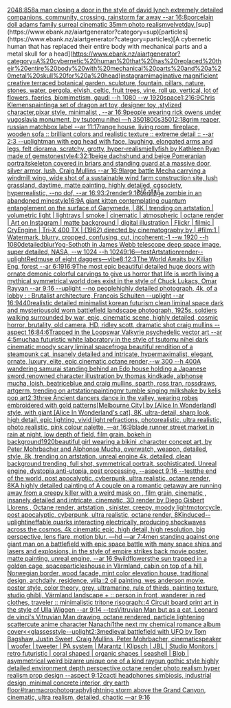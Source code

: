 [2048:858](https://www.ebank.nz/aiartgenerator?category=2048%3A858)[a man closing a door in the style of david lynch extremely detailed companions, community, crossing, rainstorm far away --ar 16:8](https://www.ebank.nz/aiartgenerator?category=a%20man%20closing%20a%20door%20in%20the%20style%20of%20david%20lynch%20extremely%20detailed%20companions%2C%20community%2C%20crossing%2C%20rainstorm%20far%20away%20--ar%2016%3A8)[porcelain doll adams family surreal cinematic 35mm photo realism](https://www.ebank.nz/aiartgenerator?category=porcelain%20doll%20adams%20family%20surreal%20cinematic%2035mm%20photo%20realism)[velvet](https://www.ebank.nz/aiartgenerator?category=velvet)[day.](https://www.ebank.nz/aiartgenerator?category=day.)[sup](https://www.ebank.nz/aiartgenerator?category=sup)[particles](https://www.ebank.nz/aiartgenerator?category=particles)[A cybernetic human that has replaced their entire body with mechanical parts and a metal skull for a head](https://www.ebank.nz/aiartgenerator?category=A%20cybernetic%20human%20that%20has%20replaced%20their%20entire%20body%20with%20mechanical%20parts%20and%20a%20metal%20skull%20for%20a%20head)[instagram](https://www.ebank.nz/aiartgenerator?category=instagram)[imaginative magnificient creative terraced botanical garden, sculpture, fountain, pillars, nature, stones, water, pergola, elvish, celtic, fruit trees, vine, roll up, vertical, lot of flowers, faeries, biomimetism, gaudi --h 1080 --w 1920](https://www.ebank.nz/aiartgenerator?category=imaginative%20magnificient%20creative%20terraced%20botanical%20garden%2C%20sculpture%2C%20fountain%2C%20pillars%2C%20nature%2C%20stones%2C%20water%2C%20pergola%2C%20elvish%2C%20celtic%2C%20fruit%20trees%2C%20vine%2C%20roll%20up%2C%20vertical%2C%20lot%20of%20flowers%2C%20faeries%2C%20biomimetism%2C%20gaudi%20--h%201080%20--w%201920)[space](https://www.ebank.nz/aiartgenerator?category=space)[1:2](https://www.ebank.nz/aiartgenerator?category=1%3A2)[16:9](https://www.ebank.nz/aiartgenerator?category=16%3A9)[Chris Klemens](https://www.ebank.nz/aiartgenerator?category=Chris%20Klemens)[painting](https://www.ebank.nz/aiartgenerator?category=painting)[a set of dragon art toy, designer toy ,stylized character,pixar style, minimalist , --ar 16:9](https://www.ebank.nz/aiartgenerator?category=a%20set%20of%20dragon%20art%20toy%2C%20designer%20toy%20%2Cstylized%20character%2Cpixar%20style%2C%20minimalist%20%2C%20--ar%2016%3A9)[people wearing rick owens under yugoslavia monument, by tsutomu nihei —h 350](https://www.ebank.nz/aiartgenerator?category=people%20wearing%20rick%20owens%20under%20yugoslavia%20monument%2C%20by%20tsutomu%20nihei%20%E2%80%94h%20350)[1800s](https://www.ebank.nz/aiartgenerator?category=1800s)[350](https://www.ebank.nz/aiartgenerator?category=350)[12:18](https://www.ebank.nz/aiartgenerator?category=12%3A18)[grim reaper, russian matchbox label --ar 11:17](https://www.ebank.nz/aiartgenerator?category=grim%20reaper%2C%20russian%20matchbox%20label%20--ar%2011%3A17)[range house, living room, fireplace, wooden sofa :: brilliant colors and realistic texture :: extreme detail :: --ar 2:3 --uplight](https://www.ebank.nz/aiartgenerator?category=range%20house%2C%20living%20room%2C%20fireplace%2C%20wooden%20sofa%20%3A%3A%20brilliant%20colors%20and%20realistic%20texture%20%3A%3A%20extreme%20detail%20%3A%3A%20--ar%202%3A3%20--uplight)[man with egg head with face, laughing, elongated arms and legs, felt diorama, scratchy, grotty, hyper-realism](https://www.ebank.nz/aiartgenerator?category=man%20with%20egg%20head%20with%20face%2C%20laughing%2C%20elongated%20arms%20and%20legs%2C%20felt%20diorama%2C%20scratchy%2C%20grotty%2C%20hyper-realism)[jellyfish by Kathleen Ryan made of gemstone](https://www.ebank.nz/aiartgenerator?category=jellyfish%20by%20Kathleen%20Ryan%20made%20of%20gemstone)[style](https://www.ebank.nz/aiartgenerator?category=style)[4:3](https://www.ebank.nz/aiartgenerator?category=4%3A3)[2:1](https://www.ebank.nz/aiartgenerator?category=2%3A1)[beige dachshund and beige Pomeranian portrait](https://www.ebank.nz/aiartgenerator?category=beige%20dachshund%20and%20beige%20Pomeranian%20portrait)[skeleton covered in briars and standing guard at a massive door, silver armor, lush, Craig Mullins --ar 16:9](https://www.ebank.nz/aiartgenerator?category=skeleton%20covered%20in%20briars%20and%20standing%20guard%20at%20a%20massive%20door%2C%20silver%20armor%2C%20lush%2C%20Craig%20Mullins%20--ar%2016%3A9)[large battle Mecha carrying a windmill wing, wide shot of a sustainable wind farm construction site, lush grassland, daytime, matte painting, highly detailed, cgsociety, hyperrealistic, --no dof, --ar 16:9](https://www.ebank.nz/aiartgenerator?category=large%20battle%20Mecha%20carrying%20a%20windmill%20wing%2C%20wide%20shot%20of%20a%20sustainable%20wind%20farm%20construction%20site%2C%20lush%20grassland%2C%20daytime%2C%20matte%20painting%2C%20highly%20detailed%2C%20cgsociety%2C%20hyperrealistic%2C%20--no%20dof%2C%20--ar%2016%3A9)[3:2](https://www.ebank.nz/aiartgenerator?category=3%3A2)[render](https://www.ebank.nz/aiartgenerator?category=render)[9:16](https://www.ebank.nz/aiartgenerator?category=9%3A16)[̸͐͝c̸̉̾o̷̎͋m̷͗̄i̸͒̏n̷͌̊g̴̃̍](https://www.ebank.nz/aiartgenerator?category=%CC%B8%CD%90%CD%9Dc%CC%B8%CC%89%CC%BEo%CC%B7%CC%8E%CD%8Bm%CC%B7%CD%97%CC%84i%CC%B8%CD%92%CC%8Fn%CC%B7%CD%8C%CC%8Ag%CC%B4%CC%83%CC%8D)[a zombie in an abandoned mine](https://www.ebank.nz/aiartgenerator?category=a%20zombie%20in%20an%20abandoned%20mine)[style](https://www.ebank.nz/aiartgenerator?category=style)[16:9](https://www.ebank.nz/aiartgenerator?category=16%3A9)[A giant kitten contemplating quantum entanglement on the surface of Ganymede, | 8K | trending on artstation | volumetric light | lightrays | smoke | cinematic | atmospheric | octane render | Art on Instagram | matte background | digital illustration | Flickr | filmic | CryEngine | Tri-X 400 TX | (1962) directed by cinematography by | #film:1 | Watermark, blurry, cropped, confusing, cut, incoherent:-1 --w 1920 --h 1080](https://www.ebank.nz/aiartgenerator?category=A%20giant%20kitten%20contemplating%20quantum%20entanglement%20on%20the%20surface%20of%20Ganymede%2C%20%7C%208K%20%7C%20trending%20on%20artstation%20%7C%20volumetric%20light%20%7C%20lightrays%20%7C%20smoke%20%7C%20cinematic%20%7C%20atmospheric%20%7C%20octane%20render%20%7C%20Art%20on%20Instagram%20%7C%20matte%20background%20%7C%20digital%20illustration%20%7C%20Flickr%20%7C%20filmic%20%7C%20CryEngine%20%7C%20Tri-X%20400%20TX%20%7C%20%281962%29%20directed%20by%20cinematography%20by%20%7C%20%23film%3A1%20%7C%20Watermark%2C%20blurry%2C%20cropped%2C%20confusing%2C%20cut%2C%20incoherent%3A-1%20--w%201920%20--h%201080)[detailed](https://www.ebank.nz/aiartgenerator?category=detailed)[blur](https://www.ebank.nz/aiartgenerator?category=blur)[Yog-Sothoth in James Webb telescope deep space image, super detailed, NASA, --w 1024 --h 1024](https://www.ebank.nz/aiartgenerator?category=Yog-Sothoth%20in%20James%20Webb%20telescope%20deep%20space%20image%2C%20super%20detailed%2C%20NASA%2C%20--w%201024%20--h%201024)[9:16](https://www.ebank.nz/aiartgenerator?category=9%3A16)[—test](https://www.ebank.nz/aiartgenerator?category=%E2%80%94test)[Artstation](https://www.ebank.nz/aiartgenerator?category=Artstation)[render](https://www.ebank.nz/aiartgenerator?category=render)[--uplight](https://www.ebank.nz/aiartgenerator?category=--uplight)[Red](https://www.ebank.nz/aiartgenerator?category=Red)[muse of eight daggers](https://www.ebank.nz/aiartgenerator?category=muse%20of%20eight%20daggers)[—vibe](https://www.ebank.nz/aiartgenerator?category=%E2%80%94vibe)[8:1](https://www.ebank.nz/aiartgenerator?category=8%3A1)[2:3](https://www.ebank.nz/aiartgenerator?category=2%3A3)[The World Awaits by Kilian Eng, forest --ar 6:19](https://www.ebank.nz/aiartgenerator?category=The%20World%20Awaits%20by%20Kilian%20Eng%2C%20forest%20--ar%206%3A19)[16:9](https://www.ebank.nz/aiartgenerator?category=16%3A9)[The most epic beautiful detailed huge doors with ornate demonic colorful carvings to give us horror that life is worth living a mythical symmetrical world does exist in the style of Chuck Lukacs, Omar Rayyan --ar 9:16 --uplight --no people](https://www.ebank.nz/aiartgenerator?category=The%20most%20epic%20beautiful%20detailed%20huge%20doors%20with%20ornate%20demonic%20colorful%20carvings%20to%20give%20us%20horror%20that%20life%20is%20worth%20living%20a%20mythical%20symmetrical%20world%20does%20exist%20in%20the%20style%20of%20Chuck%20Lukacs%2C%20Omar%20Rayyan%20--ar%209%3A16%20--uplight%20--no%20people)[highly detailed photograph, 4k, of a lobby : : Brutalist architecture, François Schuiten --uplight --ar 16:9](https://www.ebank.nz/aiartgenerator?category=highly%20detailed%20photograph%2C%204k%2C%20of%20a%20lobby%20%3A%20%3A%20Brutalist%20architecture%2C%20Fran%C3%A7ois%20Schuiten%20--uplight%20--ar%2016%3A9)[440](https://www.ebank.nz/aiartgenerator?category=440)[realistic detailed minimalist korean futurism clean liminal space dark and mysterious](https://www.ebank.nz/aiartgenerator?category=realistic%20detailed%20minimalist%20korean%20futurism%20clean%20liminal%20space%20dark%20and%20mysterious)[old worn battlefield landscape photograph, 1925s, soldiers walking surrounded by war, epic, cinematic scene, highly detailed, cosmic horror, brutality, old camera, HD, ridley scott, dramatic shot craig mullins --aspect 16:8](https://www.ebank.nz/aiartgenerator?category=old%20worn%20battlefield%20landscape%20photograph%2C%201925s%2C%20soldiers%20walking%20surrounded%20by%20war%2C%20epic%2C%20cinematic%20scene%2C%20highly%20detailed%2C%20cosmic%20horror%2C%20brutality%2C%20old%20camera%2C%20HD%2C%20ridley%20scott%2C%20dramatic%20shot%20craig%20mullins%20--aspect%2016%3A8)[4:6](https://www.ebank.nz/aiartgenerator?category=4%3A6)[Trapped in the Loops](https://www.ebank.nz/aiartgenerator?category=Trapped%20in%20the%20Loops)[war Valkyrie psychedelic vector art --ar 4:5](https://www.ebank.nz/aiartgenerator?category=war%20Valkyrie%20psychedelic%20vector%20art%20--ar%204%3A5)[mucha](https://www.ebank.nz/aiartgenerator?category=mucha)[a futuristic white laboratory in the style of tsutomu nihei dark cinematic moody scary liminal space](https://www.ebank.nz/aiartgenerator?category=a%20futuristic%20white%20laboratory%20in%20the%20style%20of%20tsutomu%20nihei%20dark%20cinematic%20moody%20scary%20liminal%20space)[frog](https://www.ebank.nz/aiartgenerator?category=frog)[a beautiful rendition of a steampunk cat, insanely detailed and intricate, hypermaximalist, elegant, ornate, luxury, elite, epic,cinematic,octane render,--w 300 --h 400](https://www.ebank.nz/aiartgenerator?category=a%20beautiful%20rendition%20of%20a%20steampunk%20cat%2C%20insanely%20detailed%20and%20intricate%2C%20hypermaximalist%2C%20elegant%2C%20ornate%2C%20luxury%2C%20elite%2C%20epic%2Ccinematic%2Coctane%20render%2C--w%20300%20--h%20400)[A wandering samurai standing behind an Edo house holding a Japanese sword,renowned character illustration by thomas kindkade, alphonse mucha, loish, beatriceblue and craig mullins, sparth, ross tran, rossdraws, artgerm, trending on artstation](https://www.ebank.nz/aiartgenerator?category=A%20wandering%20samurai%20standing%20behind%20an%20Edo%20house%20holding%20a%20Japanese%20sword%2Crenowned%20character%20illustration%20by%20thomas%20kindkade%2C%20alphonse%20mucha%2C%20loish%2C%20beatriceblue%20and%20craig%20mullins%2C%20sparth%2C%20ross%20tran%2C%20rossdraws%2C%20artgerm%2C%20trending%20on%20artstation)[painting](https://www.ebank.nz/aiartgenerator?category=painting)[mr tumble singing milkshake by kelis pop art](https://www.ebank.nz/aiartgenerator?category=mr%20tumble%20singing%20milkshake%20by%20kelis%20pop%20art)[2:3](https://www.ebank.nz/aiartgenerator?category=2%3A3)[three Ancient dancers  dance in the valley, wearing robes embroidered with gold patterns](https://www.ebank.nz/aiartgenerator?category=three%20Ancient%20dancers%20%20dance%20in%20the%20valley%2C%20wearing%20robes%20embroidered%20with%20gold%20patterns)[[Melbourne City] by [Alice In Wonderland] style, with giant [Alice In Wonderland's cat], 8K, ultra-detail, sharp look, high detail, epic lighting, vivid light refractions, photorealistic, ultra realistic, photo realistic, pink colour palette, —ar 16:9](https://www.ebank.nz/aiartgenerator?category=%5BMelbourne%20City%5D%20by%20%5BAlice%20In%20Wonderland%5D%20style%2C%20with%20giant%20%5BAlice%20In%20Wonderland%27s%20cat%5D%2C%208K%2C%20ultra-detail%2C%20sharp%20look%2C%20high%20detail%2C%20epic%20lighting%2C%20vivid%20light%20refractions%2C%20photorealistic%2C%20ultra%20realistic%2C%20photo%20realistic%2C%20pink%20colour%20palette%2C%20%E2%80%94ar%2016%3A9)[blade runner street market in rain at night, low depth of field, film grain, bokeh in background](https://www.ebank.nz/aiartgenerator?category=blade%20runner%20street%20market%20in%20rain%20at%20night%2C%20low%20depth%20of%20field%2C%20film%20grain%2C%20bokeh%20in%20background)[1920](https://www.ebank.nz/aiartgenerator?category=1920)[beautiful girl wearing a bikini ,character concept art, by Peter Mohrbacher and Alphonse Mucha, overwatch, weapon, detailed, style, 8k, trending on artstation, unreal engine 4k, detailed, clean background trending, full shot, symmetrical portrait, sophisticated, Unreal engine, dystopia,anti-utopia, post processing, --aspect 9:16 --test](https://www.ebank.nz/aiartgenerator?category=beautiful%20girl%20wearing%20a%20bikini%20%2Ccharacter%20concept%20art%2C%20by%20Peter%20Mohrbacher%20and%20Alphonse%20Mucha%2C%20overwatch%2C%20weapon%2C%20detailed%2C%20style%2C%208k%2C%20trending%20on%20artstation%2C%20unreal%20engine%204k%2C%20detailed%2C%20clean%20background%20trending%2C%20full%20shot%2C%20symmetrical%20portrait%2C%20sophisticated%2C%20Unreal%20engine%2C%20dystopia%2Canti-utopia%2C%20post%20processing%2C%20--aspect%209%3A16%20--test)[the end of the world, post apocalyptic, cyberpunk, ultra realistic, octane render, 8K](https://www.ebank.nz/aiartgenerator?category=the%20end%20of%20the%20world%2C%20post%20apocalyptic%2C%20cyberpunk%2C%20ultra%20realistic%2C%20octane%20render%2C%208K)[A highly detailed painting of A couple on a romantic getaway are running away from a creepy killer with a weird mask on  , film grain, cinematic , insanely detailed and intricate, cinematic, 3D render by Diego Gisbert Llorens , Octane render, artstation , sinister, creepy, moody light](https://www.ebank.nz/aiartgenerator?category=A%20highly%20detailed%20painting%20of%20A%20couple%20on%20a%20romantic%20getaway%20are%20running%20away%20from%20a%20creepy%20killer%20with%20a%20weird%20mask%20on%20%20%2C%20film%20grain%2C%20cinematic%20%2C%20insanely%20detailed%20and%20intricate%2C%20cinematic%2C%203D%20render%20by%20Diego%20Gisbert%20Llorens%20%2C%20Octane%20render%2C%20artstation%20%2C%20sinister%2C%20creepy%2C%20moody%20light)[motorcycle, post apocalyptic, cyberpunk, ultra realistic, octane render, 8K](https://www.ebank.nz/aiartgenerator?category=motorcycle%2C%20post%20apocalyptic%2C%20cyberpunk%2C%20ultra%20realistic%2C%20octane%20render%2C%208K)[induced](https://www.ebank.nz/aiartgenerator?category=induced)[--uplight](https://www.ebank.nz/aiartgenerator?category=--uplight)[ineffable quarks interacting electrically, producing shockwaves across the cosmos. 4k cinematic epic, high detail, high resolution, big perspective, lens flare, motion blur. —hd —ar 7:4](https://www.ebank.nz/aiartgenerator?category=ineffable%20quarks%20interacting%20electrically%2C%20producing%20shockwaves%20across%20the%20cosmos.%204k%20cinematic%20epic%2C%20high%20detail%2C%20high%20resolution%2C%20big%20perspective%2C%20lens%20flare%2C%20motion%20blur.%20%E2%80%94hd%20%E2%80%94ar%207%3A4)[men standing against one giant man on a battlefield with epic space battle with many space ships and lasers and explosions, in the style of empire strikes back movie poster, matte painting, unreal engine, --ar 16:9](https://www.ebank.nz/aiartgenerator?category=men%20standing%20against%20one%20giant%20man%20on%20a%20battlefield%20with%20epic%20space%20battle%20with%20many%20space%20ships%20and%20lasers%20and%20explosions%2C%20in%20the%20style%20of%20empire%20strikes%20back%20movie%20poster%2C%20matte%20painting%2C%20unreal%20engine%2C%20--ar%2016%3A9)[wildflowers](https://www.ebank.nz/aiartgenerator?category=wildflowers)[the sun trapped in a golden cage, space](https://www.ebank.nz/aiartgenerator?category=the%20sun%20trapped%20in%20a%20golden%20cage%2C%20space)[particles](https://www.ebank.nz/aiartgenerator?category=particles)[house in Värmland, cabin on top of a hill, Norwegian border, wood facade, mint color elevation house, traditional design, archdaily, residence, villa::2 oil painting, wes anderson movie, poster style, color theory, grey, ultramarine, rule of thirds, painting texture, studio ghibli, Värmland landscape + :: person in front, wanderer in red clothes, traveler :: minimalistic tritone risograph::4 Circuit board print art in the style of Ulla Wiggen --ar 9:14 --tes](https://www.ebank.nz/aiartgenerator?category=house%20in%20V%C3%A4rmland%2C%20cabin%20on%20top%20of%20a%20hill%2C%20Norwegian%20border%2C%20wood%20facade%2C%20mint%20color%20elevation%20house%2C%20traditional%20design%2C%20archdaily%2C%20residence%2C%20villa%3A%3A2%20oil%20painting%2C%20wes%20anderson%20movie%2C%20poster%20style%2C%20color%20theory%2C%20grey%2C%20ultramarine%2C%20rule%20of%20thirds%2C%20painting%20texture%2C%20studio%20ghibli%2C%20V%C3%A4rmland%20landscape%20%2B%20%3A%3A%20person%20in%20front%2C%20wanderer%20in%20red%20clothes%2C%20traveler%20%3A%3A%20minimalistic%20tritone%20risograph%3A%3A4%20Circuit%20board%20print%20art%20in%20the%20style%20of%20Ulla%20Wiggen%20--ar%209%3A14%20--tes)[Vitruvian Man but as a cat, Leonard de vinci's Vitruvian Man drawing, octane rendered, particle lightening scatter](https://www.ebank.nz/aiartgenerator?category=Vitruvian%20Man%20but%20as%20a%20cat%2C%20Leonard%20de%20vinci%27s%20Vitruvian%20Man%20drawing%2C%20octane%20rendered%2C%20particle%20lightening%20scatter)[cute anime character Nanachi](https://www.ebank.nz/aiartgenerator?category=cute%20anime%20character%20Nanachi)[1](https://www.ebank.nz/aiartgenerator?category=1)[the next my chemical romance album cover](https://www.ebank.nz/aiartgenerator?category=the%20next%20my%20chemical%20romance%20album%20cover)[<<glasses](https://www.ebank.nz/aiartgenerator?category=%3C%3Cglasses)[style](https://www.ebank.nz/aiartgenerator?category=style)[--uplight](https://www.ebank.nz/aiartgenerator?category=--uplight)[2:3](https://www.ebank.nz/aiartgenerator?category=2%3A3)[medieval battlefield with UFO by Tom Bagshaw, Justin Sweet, Craig Mullins, Peter Mohrbacher, cinematic](https://www.ebank.nz/aiartgenerator?category=medieval%20battlefield%20with%20UFO%20by%20Tom%20Bagshaw%2C%20Justin%20Sweet%2C%20Craig%20Mullins%2C%20Peter%20Mohrbacher%2C%20cinematic)[speaker | woofer | tweeter | PA system | Marantz | Klipsch | JBL | Studio Monitors | retro futuristic | coral shaped | organic shapes | seashell | Blob |  asymmetrical weird bizarre unique one of a kind raygun gothic style highly detailed environment depth perspective octane render photo realism hyper realism prop design --aspect 9:12](https://www.ebank.nz/aiartgenerator?category=speaker%20%7C%20woofer%20%7C%20tweeter%20%7C%20PA%20system%20%7C%20Marantz%20%7C%20Klipsch%20%7C%20JBL%20%7C%20Studio%20Monitors%20%7C%20retro%20futuristic%20%7C%20coral%20shaped%20%7C%20organic%20shapes%20%7C%20seashell%20%7C%20Blob%20%7C%20%20asymmetrical%20weird%20bizarre%20unique%20one%20of%20a%20kind%20raygun%20gothic%20style%20highly%20detailed%20environment%20depth%20perspective%20octane%20render%20photo%20realism%20hyper%20realism%20prop%20design%20--aspect%209%3A12)[cacti headphones simbiosis, industrial design, minimal concrete interior, dry earth floor](https://www.ebank.nz/aiartgenerator?category=cacti%20headphones%20simbiosis%2C%20industrial%20design%2C%20minimal%20concrete%20interior%2C%20dry%20earth%20floor)[#](https://www.ebank.nz/aiartgenerator?category=%23)[tran](https://www.ebank.nz/aiartgenerator?category=tran)[macrophotography](https://www.ebank.nz/aiartgenerator?category=macrophotography)[lightning storm above the Grand Canyon, cinematic, ultra realism, detailed, chaotic —ar 9:16](https://www.ebank.nz/aiartgenerator?category=lightning%20storm%20above%20the%20Grand%20Canyon%2C%20cinematic%2C%20ultra%20realism%2C%20detailed%2C%20chaotic%20%E2%80%94ar%209%3A16)